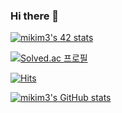### Hi there 👋

[![mikim3's 42 stats](https://badge42.vercel.app/api/v2/cli48122b003508lavkvr0jfn/stats?cursusId=21&coalitionId=86)](https://github.com/JaeSeoKim/badge42)

[![Solved.ac 프로필](http://mazassumnida.wtf/api/v2/generate_badge?boj=mikim3)](https://solved.ac/mikim3)

[![Hits](https://hits.seeyoufarm.com/api/count/incr/badge.svg?url=https%3A%2F%2Fgithub.com%2Fmikim3&count_bg=%2379C83D&title_bg=%23555555&icon=&icon_color=%23E7E7E7&title=hits&edge_flat=false)](https://hits.seeyoufarm.com)

[![mikim3's GitHub stats](https://github-readme-stats.vercel.app/api?username=mikim3)](https://github.com/mikim3/github-readme-stats)


<!--
**mikim3/mikim3** is a ✨ _special_ ✨ repository because its `README.md` (this file) appears on your GitHub profile.

Here are some ideas to get you started:

- 🔭 I’m currently working on ...
- 🌱 I’m currently learning ...
- 👯 I’m looking to collaborate on ...
- 🤔 I’m looking for help with ...
- 💬 Ask me about ...
- 📫 How to reach me: ...
- 😄 Pronouns: ...
- ⚡ Fun fact: ...
-->
